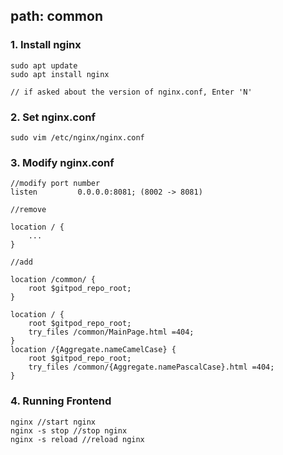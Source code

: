 path: common
---
### 1. Install nginx

```
sudo apt update
sudo apt install nginx

// if asked about the version of nginx.conf, Enter 'N'
```

### 2. Set nginx.conf

```
sudo vim /etc/nginx/nginx.conf
```

### 3. Modify nginx.conf

```
//modify port number
listen         0.0.0.0:8081; (8002 -> 8081)
```
```
//remove 

location / {
    ...
}
```
```
//add

location /common/ {
    root $gitpod_repo_root;
}

location / {
    root $gitpod_repo_root;
    try_files /common/MainPage.html =404;
}
location /{Aggregate.nameCamelCase} {
    root $gitpod_repo_root;
    try_files /common/{Aggregate.namePascalCase}.html =404;
}
```

### 4. Running Frontend

```
nginx //start nginx
nginx -s stop //stop nginx
nginx -s reload //reload nginx
```